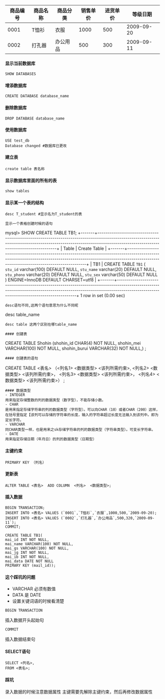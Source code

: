 | 商品编号 | 商品名称 | 商品分类 | 销售单价 | 进货单价 | 等级日期 |
| --- | --- | --- | --- | --- | --- |
| 0001 | T恤衫 | 衣服 | 1000 | 500 | 2009-09-20 |
| 0002 | 打孔器 | 办公用品 | 500 | 300 | 2009-09-11 |
#### 显示当前数据库
```
SHOW DATABASES
```

#### 增添数据库
```
CREATE DATABASE database_name
```
#### 删除数据库
```
DROP DATABASE database_name
```
#### 使用数据库
```
USE test_db
Database changed #数据库已更改
```
#### 建立表
```
create table 表名称
```
#### 显示数据库里面的所有的表
```
show tables
```
#### 显示某一个表的结构
```
desc T_student #显示名为T_student的表

显示一个表格创建时候的语句
```
mysql> SHOW CREATE TABLE TB1;
+-------+---------------------------------------------------------------------------------------------------------------------------------------------------------------------------------------------------------------------+
| Table | Create Table                                                                                                                                                                                                        |
+-------+---------------------------------------------------------------------------------------------------------------------------------------------------------------------------------------------------------------------+
| TB1   | CREATE TABLE `TB1` (
  `stu_id` varchar(100) DEFAULT NULL,
  `stu_name` varchar(20) DEFAULT NULL,
  `stu_phono` varchar(20) DEFAULT NULL,
  `stu_sex` varchar(50) DEFAULT NULL
) ENGINE=InnoDB DEFAULT CHARSET=utf8 |
+-------+---------------------------------------------------------------------------------------------------------------------------------------------------------------------------------------------------------------------+
1 row in set (0.00 sec)
```
desc语句不同,这两个语句意思为什么不同呢
```
desc table_name
```
desc table 这两个区别在哪table_name
```
```
#### 创建表
```
CREATE TABLE Shohin
(shohin_id CHAR(4) NOT NULL,
shohin_mei VARCHAR(100) NOT MULL,
shohin_burui VARCHAR(32) NOT NULL,)
;
```
#### 创建表的语句
```
CREATE TABLE <表名>
（<列名1> <数据类型> <该列所需约束>,
<列名2> <数据类型> <该列所需约束>，
<列名3> <数据类型> <该列所需约束>，
<列名4> <数据类型> <该列所需约束>）
;
```
#### 数据类型
- INTEGER
用来指定存储整数的列的数据类型（数字型），不能存储小数。
- CHAR
是用来指定存储字符串的列的数据类型（字符型）。可以向CHAR（10）或者CHAR（200）这样，在括号里指定【该列可以存储的字符串的长度，输入的字符串超过长度无法输入到该列中。即为定长字符。
- VARCHAR
同CHAR类型一样，也是用来之sk存储字符串的列的数据类型（字符串类型）。可变长字符串。
- DATE
用来指定存储日期（年月日）的列的数据类型（日期型）
```
#### 主键约束 
```
PRIMARY KEY （列名）
```
#### 更新表
```
ALTER TABLE <表名>  ADD COLUMN  <列名>  <数据类型>;
```
#### 插入数据
```
BEGIN TRANSACTION;
INSERT INTO <表名> VALUES (`0001`,`T恤衫`,`衣服`,1000,500,`2009-09-20);
INSERT INTO <表名> VALUES (`0002`,`打孔器`,`办公用品`,500,320,`2009-09-11`);
COMMIT;
```
```
CREATE TABLE TB1(
mai_id INT NOT NULL,
mai_name VARCHAR(100) NOT NULL,
mai_gs VARCHAR(100) NOT NULL,
mai_jg INT NOT NULL,
mai_ib INT NOT NULL,
mai_data DATE NOT NULL
PRIMARY KEY (mail_id));
```
#### 这个踩坑的问题
- VARCHAR 必须有数值
- DATA 是 DATE
- 设置关键词语的时候看清楚

```
BEGIN TRANSACTION
```
插入数据开头起始句
```
COMMIT
```
插入数据结束句
#### SELECT语句
```
SELECT <列名>,
FROM <表名>;
```
#### 踩坑
录入数据的时候注意数据属性
主键需要先解除主键约束，然后再修改数据属性

